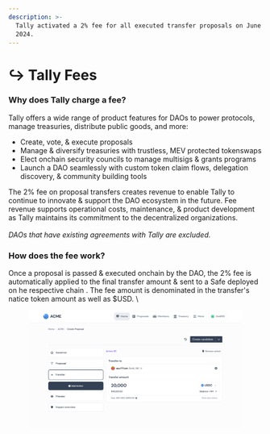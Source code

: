 ```yaml
---
description: >-
  Tally activated a 2% fee for all executed transfer proposals on June 13th,
  2024.
---
```


# ↪️ Tally Fees

### Why does Tally charge a fee?&#x20;

Tally offers a wide range of product features for DAOs to power protocols, manage treasuries, distribute public goods, and more:

* Create, vote, & execute proposals&#x20;
* Manage & diversify treasuries with trustless, MEV protected tokenswaps
* Elect onchain security councils to manage multisigs & grants programs
* Launch a DAO seamlessly with custom token claim flows, delegation discovery, & community building tools&#x20;

The 2% fee on proposal transfers creates revenue to enable Tally to continue to innovate & support the DAO ecosystem in the future. Fee revenue supports operational costs, maintenance, & product development as Tally maintains its commitment to the decentralized organizations.\
\
_DAOs that have existing agreements with Tally are excluded._



### How does the fee work?&#x20;

Once a proposal is passed & executed onchain by the DAO, the 2% fee is automatically applied to the final transfer amount & sent to a Safe deployed on he respective chain . The fee amount is denominated in the transfer's natice token amount as well as $USD. \


<figure><img src="../.gitbook/assets/1_Test_Governance-Page.png" alt=""><figcaption></figcaption></figure>

